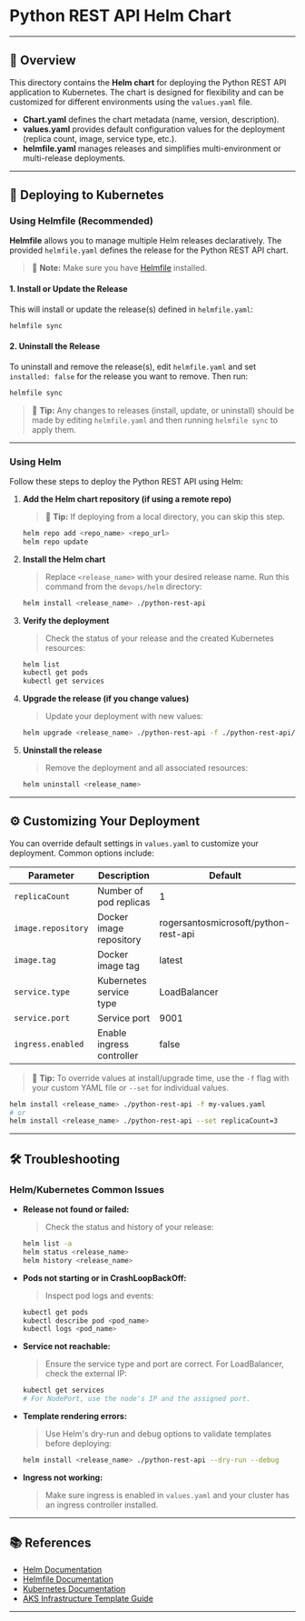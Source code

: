 ﻿# Python REST API Helm Chart

---

## 📖 Overview

This directory contains the **Helm chart** for deploying the Python REST API application to Kubernetes. The chart is designed for flexibility and can be customized for different environments using the `values.yaml` file.

- **Chart.yaml** defines the chart metadata (name, version, description).
- **values.yaml** provides default configuration values for the deployment (replica count, image, service type, etc.).
- **helmfile.yaml** manages releases and simplifies multi-environment or multi-release deployments.

---

## 🚀 Deploying to Kubernetes

### Using Helmfile (Recommended)

**Helmfile** allows you to manage multiple Helm releases declaratively. The provided `helmfile.yaml` defines the release for the Python REST API chart.

> 📌 **Note:** Make sure you have [Helmfile](https://github.com/roboll/helmfile) installed.

#### 1. Install or Update the Release
This will install or update the release(s) defined in `helmfile.yaml`:
```bash
helmfile sync
```

#### 2. Uninstall the Release
To uninstall and remove the release(s), edit `helmfile.yaml` and set `installed: false` for the release you want to remove. Then run:
```bash
helmfile sync
```

> 📌 **Tip:** Any changes to releases (install, update, or uninstall) should be made by editing `helmfile.yaml` and then running `helmfile sync` to apply them.

---

### Using Helm

Follow these steps to deploy the Python REST API using Helm:

1. **Add the Helm chart repository (if using a remote repo)**
   > 📌 **Tip:** If deploying from a local directory, you can skip this step.
   ```bash
   helm repo add <repo_name> <repo_url>
   helm repo update
   ```

2. **Install the Helm chart**
   > Replace `<release_name>` with your desired release name. Run this command from the `devops/helm` directory:
   ```bash
   helm install <release_name> ./python-rest-api
   ```

3. **Verify the deployment**
   > Check the status of your release and the created Kubernetes resources:
   ```bash
   helm list
   kubectl get pods
   kubectl get services
   ```

4. **Upgrade the release (if you change values)**
   > Update your deployment with new values:
   ```bash
   helm upgrade <release_name> ./python-rest-api -f ./python-rest-api/values.yaml
   ```

5. **Uninstall the release**
   > Remove the deployment and all associated resources:
   ```bash
   helm uninstall <release_name>
   ```

---


## ⚙️ Customizing Your Deployment

You can override default settings in `values.yaml` to customize your deployment. Common options include:

| Parameter         | Description                                 | Default                |
|-------------------|---------------------------------------------|------------------------|
| `replicaCount`    | Number of pod replicas                      | 1                      |
| `image.repository`| Docker image repository                     | rogersantosmicrosoft/python-rest-api |
| `image.tag`       | Docker image tag                            | latest                 |
| `service.type`    | Kubernetes service type                     | LoadBalancer           |
| `service.port`    | Service port                                | 9001                   |
| `ingress.enabled` | Enable ingress controller                   | false                  |

> 📌 **Tip:** To override values at install/upgrade time, use the `-f` flag with your custom YAML file or `--set` for individual values.

```bash
helm install <release_name> ./python-rest-api -f my-values.yaml
# or
helm install <release_name> ./python-rest-api --set replicaCount=3
```

---

## 🛠️ Troubleshooting

### Helm/Kubernetes Common Issues

- **Release not found or failed:**
  > Check the status and history of your release:
  ```bash
  helm list -a
  helm status <release_name>
  helm history <release_name>
  ```

- **Pods not starting or in CrashLoopBackOff:**
  > Inspect pod logs and events:
  ```bash
  kubectl get pods
  kubectl describe pod <pod_name>
  kubectl logs <pod_name>
  ```

- **Service not reachable:**
  > Ensure the service type and port are correct. For LoadBalancer, check the external IP:
  ```bash
  kubectl get services
  # For NodePort, use the node's IP and the assigned port.
  ```

- **Template rendering errors:**
  > Use Helm's dry-run and debug options to validate templates before deploying:
  ```bash
  helm install <release_name> ./python-rest-api --dry-run --debug
  ```

- **Ingress not working:**
  > Make sure ingress is enabled in `values.yaml` and your cluster has an ingress controller installed.

---

## 📚 References
- [Helm Documentation](https://helm.sh/docs/)
- [Helmfile Documentation](https://github.com/roboll/helmfile)
- [Kubernetes Documentation](https://kubernetes.io/docs/)
- [AKS Infrastructure Template Guide](../README.md)

---
